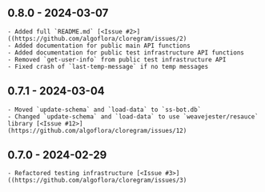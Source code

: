 ## 0.8.0 - 2024-03-07
	- Added full `README.md` [<Issue #2>]((https://github.com/algoflora/cloregram/issues/2)
	- Added documentation for public main API functions
	- Added documentation for public test infrastructure API functions
	- Removed `get-user-info` from public test infrastructure API
	- Fixed crash of `last-temp-message` if no temp messages

## 0.7.1 - 2024-03-04
	- Moved `update-schema` and `load-data` to `ss-bot.db`
	- Changed `update-schema` and `load-data` to use `weavejester/resauce` library [<Issue #12>](https://github.com/algoflora/cloregram/issues/12)

## 0.7.0 - 2024-02-29
	- Refactored testing infrastructure [<Issue #3>]((https://github.com/algoflora/cloregram/issues/3)
